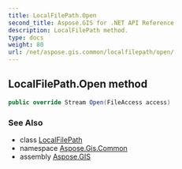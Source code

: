 ```yaml
---
title: LocalFilePath.Open
second_title: Aspose.GIS for .NET API Reference
description: LocalFilePath method. 
type: docs
weight: 80
url: /net/aspose.gis.common/localfilepath/open/
---
```

## LocalFilePath.Open method

```csharp
public override Stream Open(FileAccess access)
```

### See Also

* class [LocalFilePath](../)
* namespace [Aspose.Gis.Common](../../localfilepath/)
* assembly [Aspose.GIS](../../../)


